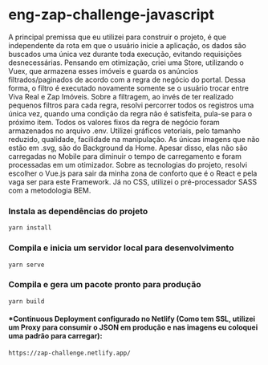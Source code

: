 # eng-zap-challenge-javascript

A principal premissa que eu utilizei para construir o projeto, é que independente da rota em que o usuário inicie a aplicação, os dados são buscados uma única vez durante toda execução, evitando requisições desnecessárias. Pensando em otimização, criei uma Store, utilizando o Vuex, que armazena esses imóveis e guarda os anúncios filtrados/paginados de acordo com a regra de negócio do portal. Dessa forma, o filtro é executado novamente somente se o usuário trocar entre Viva Real e Zap Imóveis. Sobre a filtragem, ao invés de ter realizado pequenos filtros para cada regra, resolvi percorrer todos os registros uma única vez, quando uma condição da regra não é satisfeita, pula-se para o próximo item. Todos os valores fixos da regra de negócio foram armazenados no arquivo .env.
Utilizei gráficos vetoriais, pelo tamanho reduzido, qualidade, facilidade na manipulação. As únicas imagens que não estão em .svg, são do Background da Home. Apesar disso, elas não são carregadas no Mobile para diminuir o tempo de carregamento e foram processadas em um otimizador.
Sobre as tecnologias do projeto, resolvi escolher o Vue.js para sair da minha zona de conforto que é o React e pela vaga ser para este Framework. Já no CSS, utilizei o pré-processador SASS com a metodologia BEM.

### Instala as dependências do projeto
```
yarn install
```

### Compila e inicia um servidor local para desenvolvimento
```
yarn serve
```

### Compila e gera um pacote pronto para produção
```
yarn build
```

#### *Continuous Deployment configurado no Netlify (Como tem SSL, utilizei um Proxy para consumir o JSON em produção e nas imagens eu coloquei uma padrão para carregar):
```bash
https://zap-challenge.netlify.app/
```